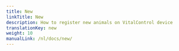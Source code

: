 ```yaml
---
title: New
linkTitle: New
description: How to register new animals on VitalControl device
translationKey: new
weight: 10
manualLink: /nl/docs/new/
---
```

<script>
  window.location.href = "/nl/docs/new/";
</script>
